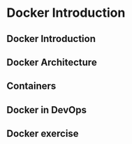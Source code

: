 # Docker Introduction

## Docker Introduction
## Docker Architecture
## Containers
## Docker in DevOps
## Docker exercise
